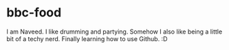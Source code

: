 # bbc-food

I am Naveed. I like drumming and partying. Somehow I also like being a little bit of a techy nerd. Finally learning how to use Github. :D
